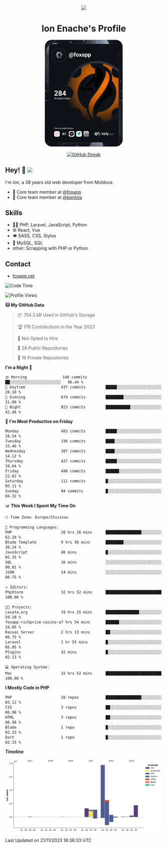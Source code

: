 <div id="header" align="center">
  <img src="https://media.giphy.com/media/M9gbBd9nbDrOTu1Mqx/giphy.gif" width="100"/>
	<h1>Ion Enache's Profile</h1>
</div>
<div align="center">
	<a href="https://app.daily.dev/foxapp"><img src="https://github.com/foxapp/foxapp/blob/master/devcard.svg" width="250" alt="Ion Enache's Dev Card"/></a>
</div>


<div align="center">
	
[![GitHub Streak](http://github-readme-streak-stats.herokuapp.com?user=foxapp&hide_border=true&date_format=M%20j%5B%2C%20Y%5D)](https://git.io/streak-stats)
	
</div>


## Hey! 👋 <img src="https://media.giphy.com/media/hvRJCLFzcasrR4ia7z/giphy.gif" width="30px"/>
I'm Ion, a 38 years old web developer from Moldova.


- 👥 Core team member at [@foxapp](https://github.com/foxapp)
- 👥 Core team member at [@benlola](https://github.com/benlola)

## Skills
- 👨‍💻 PHP, Laravel, JavaScript, Python
- ⚙️ React, Vue
- 👁️ SASS, CSS, Stylus
- 💽 MySQL, SQL
- other: Scrapping with PHP or Python

## Contact
- [foxapp.net](https://www.foxapp.net)

<!--START_SECTION:waka-->
![Code Time](http://img.shields.io/badge/Code%20Time-1%2C577%20hrs%2017%20mins-blue)

![Profile Views](http://img.shields.io/badge/Profile%20Views-0-blue)

**🐱 My GitHub Data** 

> 📦 754.3 kB Used in GitHub's Storage 
 > 
> 🏆 179 Contributions in the Year 2023
 > 
> 🚫 Not Opted to Hire
 > 
> 📜 28 Public Repositories 
 > 
> 🔑 19 Private Repositories 
 > 
**I'm a Night 🦉** 

```text
🌞 Morning                140 commits         ██░░░░░░░░░░░░░░░░░░░░░░░   06.44 % 
🌆 Daytime                437 commits         █████░░░░░░░░░░░░░░░░░░░░   20.10 % 
🌃 Evening                674 commits         ████████░░░░░░░░░░░░░░░░░   31.00 % 
🌙 Night                  923 commits         ███████████░░░░░░░░░░░░░░   42.46 % 
```
📅 **I'm Most Productive on Friday** 

```text
Monday                   403 commits         █████░░░░░░░░░░░░░░░░░░░░   18.54 % 
Tuesday                  336 commits         ████░░░░░░░░░░░░░░░░░░░░░   15.46 % 
Wednesday                307 commits         ████░░░░░░░░░░░░░░░░░░░░░   14.12 % 
Thursday                 427 commits         █████░░░░░░░░░░░░░░░░░░░░   19.64 % 
Friday                   496 commits         ██████░░░░░░░░░░░░░░░░░░░   22.82 % 
Saturday                 111 commits         █░░░░░░░░░░░░░░░░░░░░░░░░   05.11 % 
Sunday                   94 commits          █░░░░░░░░░░░░░░░░░░░░░░░░   04.32 % 
```


📊 **This Week I Spent My Time On** 

```text
🕑︎ Time Zone: Europe/Chisinau

💬 Programming Languages: 
PHP                      20 hrs 26 mins      ████████████████░░░░░░░░░   62.20 % 
Blade Template           9 hrs 56 mins       ████████░░░░░░░░░░░░░░░░░   30.24 % 
JavaScript               46 mins             █░░░░░░░░░░░░░░░░░░░░░░░░   02.35 % 
SQL                      16 mins             ░░░░░░░░░░░░░░░░░░░░░░░░░   00.81 % 
JSON                     14 mins             ░░░░░░░░░░░░░░░░░░░░░░░░░   00.75 % 

🔥 Editors: 
PhpStorm                 32 hrs 52 mins      █████████████████████████   100.00 % 

🐱‍💻 Projects: 
casata.org               19 hrs 25 mins      ███████████████░░░░░░░░░░   59.10 % 
foxapp-richprize-casino-a7 hrs 54 mins       ██████░░░░░░░░░░░░░░░░░░░   24.05 % 
Kassai Server            2 hrs 13 mins       ██░░░░░░░░░░░░░░░░░░░░░░░   06.75 % 
Laravel                  1 hr 55 mins        █░░░░░░░░░░░░░░░░░░░░░░░░   05.85 % 
Plugins                  42 mins             █░░░░░░░░░░░░░░░░░░░░░░░░   02.13 % 

💻 Operating System: 
Mac                      32 hrs 52 mins      █████████████████████████   100.00 % 
```

**I Mostly Code in PHP** 

```text
PHP                      28 repos            ████████████████░░░░░░░░░   65.12 % 
CSS                      3 repos             ██░░░░░░░░░░░░░░░░░░░░░░░   06.98 % 
HTML                     3 repos             ██░░░░░░░░░░░░░░░░░░░░░░░   06.98 % 
Blade                    1 repo              █░░░░░░░░░░░░░░░░░░░░░░░░   02.33 % 
Dart                     1 repo              █░░░░░░░░░░░░░░░░░░░░░░░░   02.33 % 
```



**Timeline**

![Lines of Code chart](https://raw.githubusercontent.com/foxapp/foxapp/master/assets/bar_graph.png)


 Last Updated on 21/11/2023 18:36:33 UTC
<!--END_SECTION:waka-->
